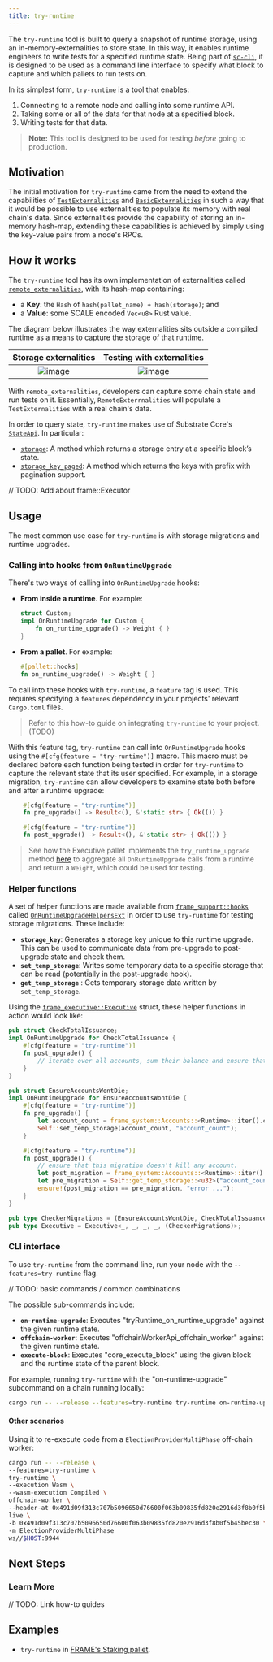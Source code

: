 ```yaml
---
title: try-runtime
---
```


The `try-runtime` tool is built to query a snapshot of runtime storage, using an in-memory-externalities to store state. In this way, 
it enables runtime engineers to write tests for a specified runtime state.
Being part of [`sc-cli`][sc-cli-rustdocs], it is designed to be used as a command line interface to specify 
what block to capture and which pallets to run tests on.

In its simplest form, `try-runtime` is a tool that enables:

1. Connecting to a remote node and calling into some runtime API.
2. Taking some or all of the data for that node at a specified block.
3. Writing tests for that data.

> **Note:** This tool is designed to be used for testing _before_ going to production.

## Motivation

The initial motivation for `try-runtime` came from the need to extend the capabilities of [`TestExternalities`][testextern-rustdocs] and [`BasicExternalities`][basicextern-rustdocs] 
in such a way that it would be possible to use externalities to populate its memory with real chain's data. Since externalities provide the capability of storing an in-memory
hash-map, extending these capabilities is achieved by simply using the key-value pairs from a node's RPCs.

## How it works
The `try-runtime` tool has its own implementation of externalities called [`remote_externalities`][remoteextern-rustdocs], with its hash-map containing:

- a **Key**: the `Hash` of `hash(pallet_name) + hash(storage)`; and
- a **Value**: some SCALE encoded `Vec<u8>` Rust value. 

The diagram below illustrates the way externalities sits outside a compiled runtime as a means to capture 
the storage of that runtime. 

Storage externalities            |  Testing with externalities
:-------------------------:|:-------------------------:
![image](./../assets/advanced/try-runtime-ext-1.png)  |  ![image](./../assets/advanced/try-runtime-ext-2.png)

With `remote_externalities`, developers can capture some chain state and run tests on it. Essentially, `RemoteExterrnalities` will populate a `TestExternalities` with a real chain's data. 

In order to query state, `try-runtime` makes use of Substrate Core's [`StateApi`][stateapi-rustdocs]. In particular:
- [`storage`][stateapi-storage-rustdocs]: A method which returns a storage entry at a specific block’s state.
- [`storage_key_paged`][stateapi-storage-keys-paged-rustdocs]: A method which returns the keys with prefix with pagination support.

// TODO: Add about frame::Executor

## Usage

The most common use case for `try-runtime` is with storage migrations and runtime upgrades.

### Calling into hooks from `OnRuntimeUpgrade`
There's two ways of calling into `OnRuntimeUpgrade` hooks:
- **From inside a runtime**. For example:
    ```rust
    struct Custom;
    impl OnRuntimeUpgrade for Custom {
        fn on_runtime_upgrade() -> Weight { }
    }
    ```

- **From a pallet**. For example:
    ```rust
    #[pallet::hooks]
    fn on_runtime_upgrade() -> Weight { }
    ```

To call into these hooks with `try-runtime`, a `feature` tag is used. This requires specifying a `features` 
dependency in your projects' relevant `Cargo.toml` files. 

> Refer to this how-to guide on integrating `try-runtime` to your project. (TODO)

With this feature tag, `try-runtime` can call into `OnRuntimeUpgrade` hooks using the 
`#[cfg(feature = "try-runtime")]` macro. This macro must be 
declared before each function being tested in order for `try-runtime` to capture the relevant state 
that its user specified. For example, in a storage migration, `try-runtime` can allow developers to 
examine state both before and after a runtime upgrade:

```rust
    #[cfg(feature = "try-runtime")]
    fn pre_upgrade() -> Result<(), &'static str> { Ok(()) }

    #[cfg(feature = "try-runtime")]
    fn post_upgrade() -> Result<(), &'static str> { Ok(()) }
```

> See how the Executive pallet implements the `try_runtime_upgrade` method [here][executive-example-frame] to 
> aggregate all `OnRuntimeUpgrade` calls from a runtime and return a `Weight`, which could be used for testing.  

### Helper functions

A set of helper functions are made available from [`frame_support::hooks`][hooks-rustdocs] called
[`OnRuntimeUpgradeHelpersExt`][oru-helpers-ext-rustdocs] in order to use `try-runtime` for testing storage migrations. These include:

- **`storage_key`**: Generates a storage key unique to this runtime upgrade. This can be used to communicate data from pre-upgrade to post-upgrade state and check them.
- **`set_temp_storage`**: Writes some temporary data to a specific storage that can be read (potentially in the post-upgrade hook).
- **`get_temp_storage`** : Gets temporary storage data written by `set_temp_storage`.

Using the [`frame_executive::Executive`][executive-rustdocs] struct, these helper functions in action would look like:

```rust
pub struct CheckTotalIssuance;
impl OnRuntimeUpgrade for CheckTotalIssuance {
    #[cfg(feature = "try-runtime")]
    fn post_upgrade() {
        // iterate over all accounts, sum their balance and ensure that sum is correct.
    }
}

pub struct EnsureAccountsWontDie;
impl OnRuntimeUpgrade for EnsureAccountsWontDie {
    #[cfg(feature = "try-runtime")]
    fn pre_upgrade() {
        let account_count = frame_system::Accounts::<Runtime>::iter().count();
        Self::set_temp_storage(account_count, "account_count");
    }

    #[cfg(feature = "try-runtime")]
    fn post_upgrade() {
        // ensure that this migration doesn't kill any account.
        let post_migration = frame_system::Accounts::<Runtime>::iter().count();
        let pre_migration = Self::get_temp_storage::<u32>("account_count");
        ensure!(post_migration == pre_migration, "error ...");
    }
}

pub type CheckerMigrations = (EnsureAccountsWontDie, CheckTotalIssuance);
pub type Executive = Executive<_, _, _, _, (CheckerMigrations)>;
```

### CLI interface

To use `try-runtime` from the command line, run your node with the `--features=try-runtime` flag. 

// TODO: basic commands / common combinations

The possible sub-commands include:

- **`on-runtime-upgrade`**: Executes "tryRuntime_on_runtime_upgrade" against the given runtime state.
- **`offchain-worker`**: Executes "offchainWorkerApi_offchain_worker" against the given runtime state.
- **`execute-block`**: Executes "core_execute_block" using the given block and the runtime state of the parent block.

For example, running `try-runtime` with the "on-runtime-upgrade" subcommand on a chain
running locally:

```bash
cargo run -- --release --features=try-runtime try-runtime on-runtime-upgrade live ws://localhost:9944
```

#### Other scenarios
Using it to re-execute code from a `ElectionProviderMultiPhase` off-chain worker:

```bash
cargo run -- --release \
--features=try-runtime \
try-runtime \
--execution Wasm \
--wasm-execution Compiled \
offchain-worker \
--header-at 0x491d09f313c707b5096650d76600f063b09835fd820e2916d3f8b0f5b45bec30 \
live \
-b 0x491d09f313c707b5096650d76600f063b09835fd820e2916d3f8b0f5b45bec30 \
-m ElectionProviderMultiPhase
ws//$HOST:9944
```

## Next Steps

### Learn More
// TODO: Link how-to guides

## Examples
- `try-runtime` in [FRAME's Staking pallet][staking-frame].

[tryruntime-api-rustdocs]: https://crates.parity.io/frame_try_runtime/trait.TryRuntime.html
[testextern-rustdocs]: https://substrate.dev/rustdocs/v3.0.0/sp_state_machine/struct.TestExternalities.html
[basicextern-rustdocs]: https://substrate.dev/rustdocs/v3.0.0/sp_state_machine/struct.BasicExternalities.html
[remoteextern-rustdocs]: https://crates.parity.io/remote_externalities/index.html#
[stateapi-rustdocs]: https://crates.parity.io/sc_rpc/state/trait.StateApi.html# 
[stateapi-storage-rustdocs]: https://crates.parity.io/sc_rpc/state/trait.StateApi.html#tymethod.storage
[stateapi-storage-keys-paged-rustdocs]: https://crates.parity.io/sc_rpc/state/trait.StateApi.html#tymethod.storage_keys_paged
[executive-example-frame]: https://crates.parity.io/src/frame_executive/lib.rs.html#221-238
[oru-helpers-ext-rustdocs]: https://crates.parity.io/frame_support/traits/trait.OnRuntimeUpgradeHelpersExt.html
[hooks-rustdocs]: https://crates.parity.io/src/frame_support/traits/hooks.rs.html#109
[executive-rustdocs]: https://crates.parity.io/frame_executive/struct.Executive.html 
[sc-cli-rustdocs]: https://crates.parity.io/sc_cli/index.html#
[staking-frame]: https://github.com/paritytech/substrate/blob/fc49802f263529160635471c8a17888846035f5d/frame/staking/src/lib.rs#L1399-L1406
